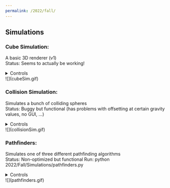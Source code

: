 ```yaml
---
permalink: /2022/fall/
---
```

## Simulations
### Cube Simulation:
A basic 3D renderer (v1)  
Status: Seems to actually be working!  
<details>
    <summary>Controls</summary>
    <p>
        To run: python 2022/Fall/Simulations/cube_sim/cube_sim.py<br>
        In GUI:<br>
        <ul>
            <li>Space - Enter cube</li>
            <li>Shift/Ctrl - Layer up/down</li>
            <li>Escape - Exit GUI to simulation</li>
        </ul>In simulation:<br><ul>
            <li>Up/Down - Rotate static x</li>
            <li>Right/Left - Rotate dynamic y</li>
        </ul>
    </p>
</details>
![](cubeSim.gif)


### Collision Simulation:
Simulates a bunch of colliding spheres  
Status: Buggy but functional (has problems with offsetting at certain gravity values, no GUI, ...)  
<details>
    <summary>Controls</summary>
    <p>
        To run: python 2022/Fall/Simulations/collision_sim.py<br>
        In simulation:<br><ul>
            <li>0-9 controls gravity value (0-0.9 sg's)</li>
        </ul>
    </p>
</details>
![](collisionSim.gif)


### Pathfinders:
Simulates one of three different pathfinding algorithms  
Status: Non-optimized but functional
Run: python 2022/Fall/Simulations/pathfinders.py  
<details>
    <summary>Controls</summary>
    <p>
        To run: python 2022/Fall/Simulations/collision_sim.py<br>
    </p>
</details>
![](pathfinders.gif)